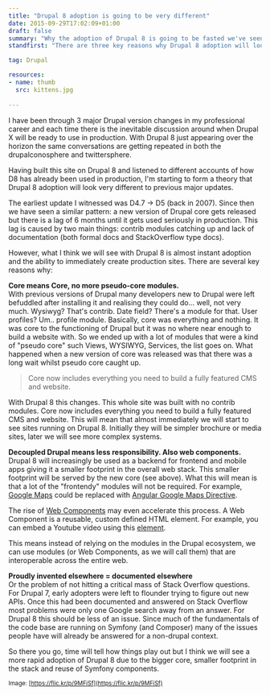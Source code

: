 ```yaml
---
title: "Drupal 8 adoption is going to be very different"
date: 2015-09-29T17:02:09+01:00
draft: false
summary: "Why the adoption of Drupal 8 is going to be fasted we've seen yet."
standfirst: "There are three key reasons why Drupal 8 adoption will look very different to Drupal 7 and 6 adoption: Core, Decoupling and Symfony."

tag: Drupal

resources:
- name: thumb
  src: kittens.jpg
  
---
```

I have been through 3 major Drupal version changes in my professional career and each time there is the inevitable discussion around when Drupal X will be ready to use in production. With Drupal 8 just appearing over the horizon the same conversations are getting repeated in both the drupalconosphere and twittersphere.

Having built this site on Drupal 8 and listened to different accounts of how D8 has already been used in production, I'm starting to form a theory that Drupal 8 adoption will look very different to previous major updates.

The earliest update I witnessed was D4.7 -> D5 (back in 2007). Since then we have seen a similar pattern: a new version of Drupal core gets released but there is a lag of 6 months until it gets used seriously in production. This lag is caused by two main things: contrib modules catching up and lack of documentation (both formal docs and StackOverflow type docs).

However, what I think we will see with Drupal 8 is almost instant adoption and the ability to immediately create production sites. There are several key reasons why:

**Core means Core, no more pseudo-core modules.**  
With previous versions of Drupal many developers new to Drupal were left befuddled after installing it and realising they could do... well, not very much. Wysiwyg? That's contrib. Date field? There's a module for that. User profiles? Um.. profile module. Basically, core was everything and nothing. It was core to the functioning of Drupal but it was no where near enough to build a website with. So we ended up with a lot of modules that were a kind of "pseudo core" such Views, WYSIWYG, Services, the list goes on. What happened when a new version of core was released was that there was a long wait whilst pseudo core caught up.

> Core now includes everything you need to build a fully featured CMS and website.

With Drupal 8 this changes. This whole site was built with no contrib modules. Core now includes everything you need to build a fully featured CMS and website. This will mean that almost immediately we will start to see sites running on Drupal 8\. Initially they will be simpler brochure or media sites, later we will see more complex systems.

**Decoupled Drupal means less responsibility. Also web components.**  
Drupal 8 will increasingly be used as a backend for frontend and mobile apps giving it a smaller footprint in the overall web stack. This smaller footprint will be served by the new core (see above). What this will mean is that a lot of the "frontendy" modules will not be required. For example, [Google Maps](https://www.drupal.org/project/gmap) could be replaced with [Angular Google Maps Directive](http://angular-ui.github.io/angular-google-maps/#!/).

The rise of [Web Components](http://webcomponents.org/) may even accelerate this process. A Web Component is a reusable, custom defined HTML element. For example, you can embed a Youtube video using this [element](https://elements.polymer-project.org/elements/google-youtube).

This means instead of relying on the modules in the Drupal ecosystem, we can use modules (or Web Components, as we will call them) that are interoperable across the entire web.

**Proudly invented elsewhere = documented elsewhere**  
Or the problem of not hitting a critical mass of Stack Overflow questions. For Drupal 7, early adopters were left to flounder trying to figure out new APIs. Once this had been documented and answered on Stack Overflow most problems were only one Google search away from an answer. For Drupal 8 this should be less of an issue. Since much of the fundamentals of the code base are running on Symfony (and Composer) many of the issues people have will already be answered for a non-drupal context.

So there you go, time will tell how things play out but I think we will see a more rapid adoption of Drupal 8 due to the bigger core, smaller footprint in the stack and reuse of Symfony components.

<small>Image: [https://flic.kr/p/9MFiSf](https://flic.kr/p/9MFiSf)</small>